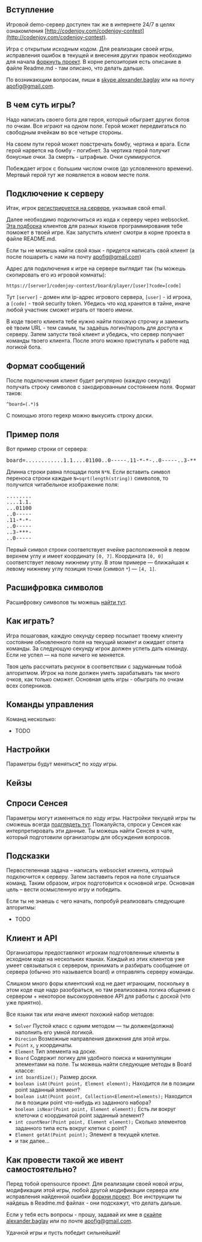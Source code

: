 <meta charset="UTF-8">

## Вступление

Игровой demo-сервер доступен так же в интернете 24/7 в целях
ознакомления [http://codenjoy.com/codenjoy-contest](http://codenjoy.com/codenjoy-contest).

Игра с открытым исходным кодом. Для реализации своей игры, исправления
ошибок в текущей и внесения других правок необходимо для начала
[форкнуть проект](https://github.com/codenjoyme/codenjoy.git).
В корне репозитория есть описание в файле Readme.md - там описано, что делать дальше.

По возникающим вопросам, пиши в [skype alexander.baglay](skype:alexander.baglay)
или на почту [apofig@gmail.com](mailto:apofig@gmail.com).

## В чем суть игры?

Надо написать своего бота для героя, который обыграет других ботов
по очкам. Все играют на одном поле. Герой может передвигаться по
свободным ячейкам во все четыре стороны.

На своем пути герой может повстречать бомбу, чертика и врага.
Если герой нарвется на бомбу - погибнет. За чертика герой получит
бонусные очки. За смерть - штрафные. Очки суммируются.

Побеждает игрок с большим числом очков (до условленного времени).
Мертвый герой тут же появляется в новом месте поля.

## Подключение к серверу

Итак, игрок [регистрируется на сервере](../../../register?gameName=japanese),
указывая свой email.

Далее необходимо подключиться из кода к серверу через websocket.
[Эта подборка](https://github.com/codenjoyme/codenjoy-clients.git)
клиентов для разных языков программирования тебе поможет в твоей игре.
Как запустить клиент смотри в корне проекта в файле README.md.

Если ты не можешь найти свой язык - придется написать свой клиент
(а после пошарить с нами на почту [apofig@gmail.com](mailto:apofig@gmail.com))

Адрес для подключения к игре на сервере выглядит так (ты можешь скопировать его
из игровой комнаты):

`https://[server]/codenjoy-contest/board/player/[user]?code=[code]`

Тут `[server]` - домен или ip-адрес игрового сервера, `[user]` - id игрока, a `[code]` -
твой security token. Убедись что код хранится в тайне, иначе любой участник
сможет играть от твоего имени.

В коде твоего клиента тебе нужно найти похожую строчку и заменить её твоим URL -
тем самым, ты задаёшь логин/пароль для доступа к серверу.
Затем запусти твой клиент и убедись, что сервер получает команды твоего клиента.
После этого можно приступать к работе над логикой бота.

## Формат сообщений

После подключения клиент будет регулярно (каждую секунду) получать строку
символов с закодированным состоянием поля. Формат таков:

`^board=(.*)$`

C помощью этого regexp можно выкусить строку доски. 

## Пример поля

Вот пример строки от сервера:

<pre>board=............1.1....01100..0-----.11-*-*-..0-----..3-***-..0-----</pre>

Длинна строки равна площади поля `N*N`. Если вставить символ 
переноса строки каждые `N=sqrt(length(string))` символов, то 
получится читабельное изображение поля:

<pre>........
....1.1.
...01100
..0-----
.11-*-*-
..0-----
..3-***-
..0-----</pre>

Первый символ строки соответствует ячейке расположенной в 
левом верхнем углу и имеет координату `[0, 7]`.
Координата `[0, 0]` соответствует левому нижнему углу. 
В этом примере — ближайшая к левому нижнему углу позиция 
точки (символ `*`) — `[4, 1]`.

## Расшифровка символов

Расшифровку символов ты можешь [найти тут](elements.md).

## Как играть?                     

Игра пошаговая, каждую секунду сервер посылает твоему клиенту
состояние обновленного поля на текущий момент и ожидает ответа
команды. За следующую секунду игрок должен успеть дать
команду. Если не успел — на поле ничего не меняется.

Твоя цель рассчитать рисунок в соответствии с задуманным тобой алгоритмом.
Игрок на поле должен уметь зарабатывать так много очков, как только сможет.
Основная цель игры - обыграть по очкам всех соперников.

## Команды управления

Команд несколько:

* TODO

## Настройки

Параметры будут меняться[*](#ask) по ходу игры.

## Кейзы

## <a id="ask"></a> Спроси Сенсея

Параметры могут изменяться по ходу игры. Настройки текущей игры
ты сможешь всегда [подглядеть тут](/codenjoy-contest/rest/settings/player).
Пожалуйста, спроси у Сенсея как интерпретировать эти данные. Ты можешь найти Сенсея
в чате, который подготовили организаторы для обсуждения вопросов.

## Подсказки

Первостепенная задача – написать websocket клиента, который подключится
к серверу. Затем заставить героя на поле слушаться команд.
Таким образом, игрок подготовится к основной игре.
Основная цель – вести осмысленную игру и победить.

Если ты не знаешь с чего начать, попробуй реализовать следующие алгоритмы:

* TODO

## Клиент и API

Организаторы предоставляют игрокам подготовленные клиенты в исходном 
коде на нескольких языках. Каждый из этих клиентов уже умеет связываться 
с сервером, принимать и разбирать сообщение от сервера (обычно это называется board)
и отправлять серверу команды.

Слишком много форы клиентский код не дает играющим, поскольку в этом коде
еще надо разобраться, но там реализована логика общения с сервером +
некоторое высокоуровневое API для работы с доской (что уже приятно).

Все языки так или иначе имеют похожий набор методов:

* `Solver`
  Пустой класс с одним методом — ты должен(должна) наполнить его умной логикой.
* `Direcion`
  Возможные направления движения для этой игры.
* `Point`
  `x`, `y` координаты.
* `Element`
  Тип элемента на доске.
* `Board`
  Содержит логику для удобного поиска и манипуляции элементами на поле.
  Ты можешь найти следующие методы в Board классе:
* `int boardSize();`
  Размер доски.
* `boolean isAt(Point point, Element element);`
  Находится ли в позиции point заданный элемент?
* `boolean isAt(Point point, Collection<Element>elements);`
  Находится ли в позиции point что-нибудь из заданного набора?
* `boolean isNear(Point point, Element element);`
  Есть ли вокруг клеточки с координатой point заданный элемент?
* `int countNear(Point point, Element element);`
  Сколько элементов заданного типа есть вокруг клетки с point?
* `Element getAt(Point point);`
  Элемент в текущей клетке.
* и так далее...

## Как провести такой же ивент самостоятельно?

Перед тобой opensource проект. Для реализации своей новой игры, модификации этой игры,
любой другой модификации сервера или исправления найденной ошибки
[форкни проект](https://github.com/codenjoyme/codenjoy.git).
Все инструкции ты найдешь в Readme.md файлах - они подскажут, что делать дальше.

Если у тебя есть вопросы - прошу, задавай их мне
в [скайпе alexander.baglay](skype:alexander.baglay)
или по почте [apofig@gmail.com](mailto:apofig@gmail.com).

Удачной игры и пусть победит сильнейший! 